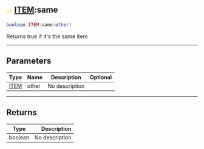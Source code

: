 ## ![shared](../../.gitbook/assets/shared.png) [ITEM](./readme/item.md):same

```lua
boolean ITEM:same(other)
```

Returns true if it's the same item

------
## Parameters

| Type   | Name | Description | Optional |
| ------ | ---- | ----------- | -------: |
| [ITEM](./readme/item.md) | other | No description |  |


------
## Returns

| Type   | Description |
| ------ | ----------: |
| boolean | No description |

